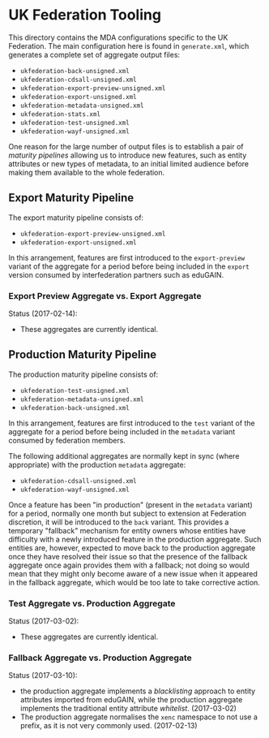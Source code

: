 # UK Federation Tooling

This directory contains the MDA configurations specific to the UK Federation. The main configuration here
is found in `generate.xml`, which generates a complete set of aggregate output files:

* `ukfederation-back-unsigned.xml`
* `ukfederation-cdsall-unsigned.xml`
* `ukfederation-export-preview-unsigned.xml`
* `ukfederation-export-unsigned.xml`
* `ukfederation-metadata-unsigned.xml`
* `ukfederation-stats.xml`
* `ukfederation-test-unsigned.xml`
* `ukfederation-wayf-unsigned.xml`

One reason for the large number of output files is to establish a pair of _maturity pipelines_ allowing
us to introduce new features, such as entity attributes or new types of metadata, to an initial limited
audience before making them available to the whole federation.

## Export Maturity Pipeline

The export maturity pipeline consists of:

* `ukfederation-export-preview-unsigned.xml`
* `ukfederation-export-unsigned.xml`

In this arrangement, features are first introduced to the `export-preview` variant of the aggregate for a period
before being included in the `export` version consumed by interfederation partners such as eduGAIN.

### Export Preview Aggregate vs. Export Aggregate

Status (2017-02-14):

* These aggregates are currently identical.

## Production Maturity Pipeline

The production maturity pipeline consists of:

* `ukfederation-test-unsigned.xml`
* `ukfederation-metadata-unsigned.xml`
* `ukfederation-back-unsigned.xml`

In this arrangement, features are first introduced to the `test` variant of the aggregate for a period
before being included in the `metadata` variant consumed by federation members.

The following additional aggregates are normally kept in sync (where appropriate) with the production `metadata`
aggregate:

* `ukfederation-cdsall-unsigned.xml`
* `ukfederation-wayf-unsigned.xml`

Once a feature has been "in production" (present in the `metadata` variant) for a period, normally one month but
subject to extension at Federation discretion, it will be introduced to the `back` variant. This provides a
temporary "fallback" mechanism for entity owners whose entities have difficulty with a newly introduced
feature in the production aggregate. Such entities are, however, expected to move back to the production
aggregate once they have resolved their issue so that the presence of the fallback aggregate once again
provides them with a fallback; not doing so would mean that they might only become aware of a new issue
when it appeared in the fallback aggregate, which would be too late to take corrective action.

### Test Aggregate vs. Production Aggregate

Status (2017-03-02):

* These aggregates are currently identical.

### Fallback Aggregate vs. Production Aggregate

Status (2017-03-10):

* the production aggregate implements a _blacklisting_ approach to entity attributes imported from eduGAIN,
while the production aggregate implements the traditional entity attribute _whitelist_. (2017-03-02)
* The production aggregate normalises the `xenc` namespace to not use a prefix, as it is not very commonly used. (2017-02-13)
